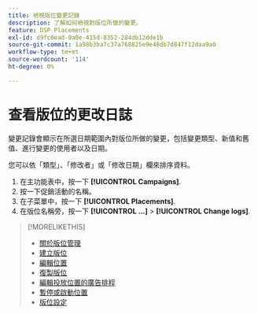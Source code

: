 ```yaml
---
title: 檢視版位變更記錄
description: 了解如何檢視對版位所做的變更。
feature: DSP Placements
exl-id: d9fc6ead-0a0e-415d-8352-284db12dde1b
source-git-commit: 1a98b3ba7c37a768825e9e48db7d847f12daa9a0
workflow-type: tm+mt
source-wordcount: '114'
ht-degree: 0%

---
```


# 查看版位的更改日誌

變更記錄會顯示在所選日期範圍內對版位所做的變更，包括變更類型、新值和舊值、進行變更的使用者以及日期。

您可以依「類型」、「修改者」或「修改日期」欄來排序資料。

1. 在主功能表中，按一下 **[!UICONTROL Campaigns]**.
1. 按一下促銷活動的名稱。
1. 在子菜單中，按一下 **[!UICONTROL Placements]**.
1. 在版位名稱旁，按一下  **[!UICONTROL ...]** > **[!UICONTROL Change logs]**.

>[!MORELIKETHIS]
>
>* [關於版位管理](placement-about.md)
>* [建立版位](placement-create.md)
>* [編輯位置](placement-edit.md)
>* [復製版位](placement-duplicate.md)
>* [編輯投放位置的廣告排程](placement-edit-ad-schedule.md)
>* [暫停或啟動位置](placement-pause-activate.md)
>* [版位設定](placement-settings.md)

